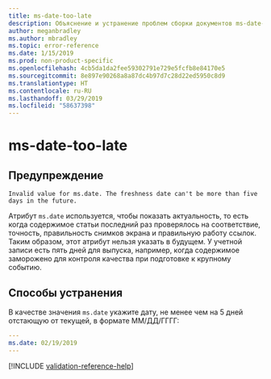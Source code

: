 ```yaml
---
title: ms-date-too-late
description: Объяснение и устранение проблем сборки документов ms-date-too-late
author: meganbradley
ms.author: mbradley
ms.topic: error-reference
ms.date: 1/15/2019
ms.prod: non-product-specific
ms.openlocfilehash: 4cb5da1da2fee59302791e729e5fcfb8e84170e5
ms.sourcegitcommit: 8e897e90268a8a87dc4b97d7c28d22ed5950c8d9
ms.translationtype: HT
ms.contentlocale: ru-RU
ms.lasthandoff: 03/29/2019
ms.locfileid: "58637398"
---
```

# <a name="ms-date-too-late"></a>ms-date-too-late

## <a name="warning"></a>Предупреждение

`Invalid value for ms.date. The freshness date can't be more than five days in the future.`

Атрибут `ms.date` используется, чтобы показать актуальность, то есть когда содержимое статьи последний раз проверялось на соответствие, точность, правильность снимков экрана и правильную работу ссылок. Таким образом, этот атрибут нельзя указать в будущем. У учетной записи есть пять дней для выпуска, например, когда содержимое заморожено для контроля качества при подготовке к крупному событию.

## <a name="resolution"></a>Способы устранения

В качестве значения `ms.date` укажите дату, не менее чем на 5 дней отстающую от текущей, в формате ММ/ДД/ГГГГ:

```yml
---
ms.date: 02/19/2019
---
```

<!--make sure to add this file to your includes folder and verify the path-->
[!INCLUDE [validation-reference-help](includes/validation-reference-help.md)]
